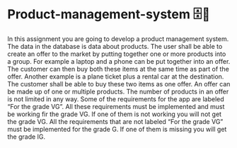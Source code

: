 # Product-management-system 🗄️📑

In this assignment you are going to develop a product management system.
The data in the database is data about products. The user shall be able to create an offer to the market by putting together one or more products into a group. For example a laptop and a phone can be put together into an offer. The customer can then buy both these items at the same time as part of the offer.
Another example is a plane ticket plus a rental car at the destination. The customer shall be able to buy these two items as one offer.
An offer can be made up of one or multiple products. The number of products in an offer is not limited in any way.
Some of the requirements for the app are labeled “For the grade VG”. All these requirements must be implemented and must be working fir the grade VG. If one of them is not working you will not get the grade VG.
All the requirements that are not labeled “For the grade VG” must be implemented for the grade G. If one of them is missing you will get the grade IG.
